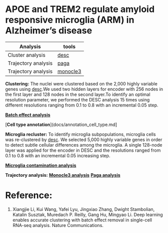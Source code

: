 # APOE and TREM2 regulate amyloid responsive microglia (ARM) in Alzheimer’s disease


Analysis | tools
------------ | -------------
Cluster analysis | [desc](https://github.com/eleozzr/desc)
Trajectory analysis  | [paga](https://github.com/theislab/paga)
Trajectory analysis  | [monocle3](https://cole-trapnell-lab.github.io/monocle3/)

**Clustering:**
The nuclei were clustered based on the 2,000 highly variable genes using [desc](https://github.com/eleozzr/desc).We used two hidden layers for encoder with 256 nodes in the first layer 
and 128 nodes in the second layer.To identify an optimal resolution parameter, we performed the DESC analysis 15 times 
using different resolutions ranging from 0.1 to 0.8 with an incremental 0.05 step. 

[**Batch effect analysis**](docs/batch_effect_analysis.md)

[**Cell type annotation**](docs/annotation_cell_type.md]

**Microglia recluster:**
To identify microglia subpopulations, microglia cells was re-clustered by [desc](https://github.com/eleozzr/desc). We 
selected 5,000 highly variable genes in order to detect subtle cellular differences among the 
microglia. A single 128-node layer was applied for the encoder in DESC and the resolutions 
ranged from 0.1 to 0.8 with an incremental 0.05 increasing step. 

[**Microglia contamination analysis**](docs/contamination.md)

**Trajectory analysis:**
[**Monocle3 analysis**](docs/monocle3.md)
[**Paga analysis**](docs/PAGA_analysis.md)


# Reference:
1. Xiangjie Li, Kui Wang, Yafei Lyu, Jingxiao Zhang, Dwight Stambolian, Katalin Susztak, Muredach P. Reilly, Gang
Hu, Mingyao Li. Deep learning enables accurate clustering with batch effect removal in single-cell RNA-seq analysis. Nature Communications.

